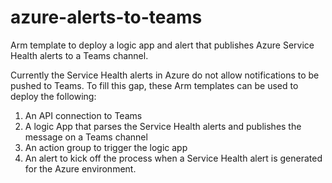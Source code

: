 # azure-alerts-to-teams
Arm template to deploy a logic app and alert that publishes Azure Service Health alerts to a Teams channel.

Currently the Service Health alerts in Azure do not allow notifications to be pushed to Teams. To fill this gap, these Arm templates can be used to deploy the following:
1. An API connection to Teams
2. A logic App that parses the Service Health alerts and publishes the message on a Teams channel
3. An action group to trigger the logic app
4. An alert to kick off the process when a Service Health alert is generated for the Azure environment. 

